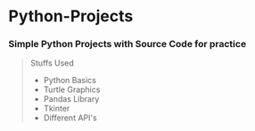 # Python-Projects
### Simple Python Projects with Source Code for practice
> Stuffs Used
> - Python Basics
> - Turtle Graphics
> - Pandas Library
> - Tkinter
> - Different API's
